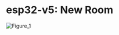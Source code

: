 # esp32-v5: New Room

![Figure_1](https://github.com/user-attachments/assets/e3930069-bd74-4271-abbb-cf8a52917347)
